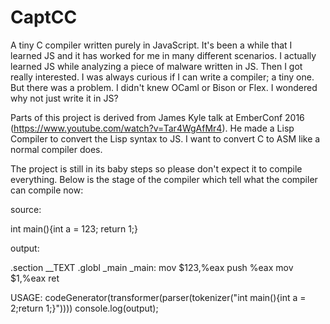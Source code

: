 # CaptCC
A tiny C compiler written purely in JavaScript.
It's been a while that I learned JS and it has worked for me in many different scenarios. 
I actually learned JS while analyzing a piece of malware written in JS. Then I got really interested.
I was always curious if I can write a compiler; a tiny one. But there was a problem. I didn't knew OCaml or Bison or Flex.
I wondered why not just write it in JS?


Parts of this project is derived from James Kyle talk at EmberConf 2016 (https://www.youtube.com/watch?v=Tar4WgAfMr4).
He made a Lisp Compiler to convert the Lisp syntax to JS.
I want to convert C to ASM like a normal compiler does.

The project is still in its baby steps so please don't expect it to compile everything.
Below is the stage of the compiler which tell what the compiler can compile now:

source:

int main(){int a = 123; return 1;}

output:

.section __TEXT
	.globl _main
_main:
	mov	$123,%eax
	push	%eax
	mov	$1,%eax
	ret


USAGE:
codeGenerator(transformer(parser(tokenizer("int main(){int a = 2;return 1;}"))))
console.log(output);
